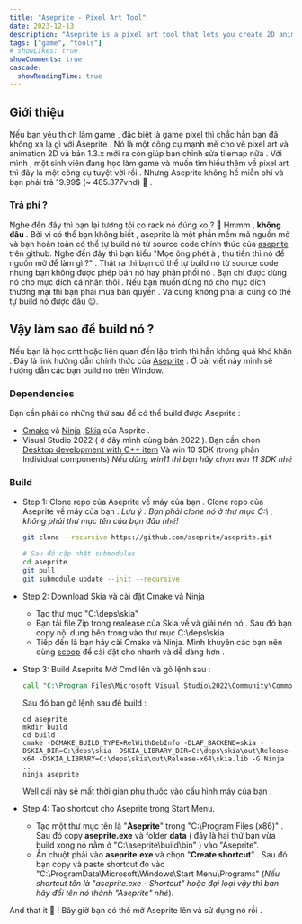 ```yaml
---
title: "Aseprite - Pixel Art Tool" 
date: 2023-12-13
description: "Aseprite is a pixel art tool that lets you create 2D animations for videogames."
tags: ["game", "tools"]
# showLikes: true
showComments: true
cascade:
  showReadingTime: true
---
```

## Giới thiệu
Nếu bạn yêu thích làm game , đặc biệt là game pixel thì chắc hẳn bạn đã không xa lạ gì với Aseprite . Nó là một công cụ mạnh mẽ cho vẽ pixel art và animation 2D và bản 1.3.x mới ra còn giúp bạn chỉnh sửa tilemap nữa .
Với mình , một sinh viên đang học làm game và muốn tìm hiểu thêm về pixel art thì đây là một công cụ tuyệt vời rồi . Nhưng Aseprite không hề miễn phí và bạn phải trả 19.99$ (~ 485.377vnd) 🫠 . 
### Trả phí ?
Nghe đến đây thì bạn lại tưởng tôi co rack nó đúng ko ? 😤
Hmmm , **không đâu** . Bởi vì có thể bạn không biết , aseprite là một phần mềm mã nguồn mở và bạn hoàn toàn có thể tự build nó từ source code chính thức của [aseprite](https://github.com/aseprite/aseprite) trên github. Nghe đến đây thì bạn kiểu "Mọe ông phét à , thu tiền thì nó để nguồn mở để làm gì ?" . Thật ra thì bạn có thể tự build nó từ source code nhưng bạn không được phép bán nó hay phân phối nó . Bạn chỉ được dùng nó cho mục đích cá nhân thôi . Nếu bạn muốn dùng nó cho mục đích thương mại thì bạn phải mua bản quyền . Và cũng không phải ai cũng có thể tự build nó được đâu 😉. 
## Vậy làm sao để build nó ?
Nếu bạn là học cntt hoặc liên quan đến lập trình thì hẳn không quá khó khăn . Đây là link hướng dẫn chính thức của [Aseprite](https://github.com/aseprite/aseprite/blob/main/INSTALL.md) . Ở bài viết này mình sẽ hướng dẫn các bạn build nó trên Window.
### Dependencies
Bạn cần phải có những thứ sau để có thể build được Aseprite :
- [Cmake](https://cmake.org/download/) và [Ninja](https://ninja-build.org/) ,[Skia](https://github.com/aseprite/skia) của Asprite .
- Visual Studio 2022 ( ở đây mình dùng bản 2022 ). Bạn cần chọn [Desktop development with C++ item](https://imgur.com/a/7zs51IT) Và win 10 SDK (trong phần Individual components) *Nếu dùng win11 thì bạn hãy chọn win 11 SDK nhé*
### Build
- Step 1: Clone repo của Aseprite về máy của bạn .
Clone repo của Aseprite về máy của bạn .
*Lưu ý : Bạn phải clone nó ở thư mục C:\ , không phải thư mục tên của bạn đâu nhé!* 
    ```bash
    git clone --recursive https://github.com/aseprite/aseprite.git

    # Sau đó cập nhật submodules
    cd aseprite
    git pull
    git submodule update --init --recursive
    ```

- Step 2: Download Skia và cài đặt Cmake và Ninja
    - Tạo thư mục "C:\deps\skia"
    - Bạn tải file Zip trong realease của Skia về và giải nén nó . Sau đó bạn copy nội dung bên trong vào thư mục C:\deps\skia
    - Tiếp đến là bạn hãy cài Cmake và Ninja. Mình khuyên các bạn nên dùng [scoop](https://scoop.sh/) để cài đặt cho nhanh và dễ dàng hơn . 

- Step 3: Build Aseprite
Mở Cmd lên và gõ lệnh sau :
    ```cmd
    call "C:\Program Files\Microsoft Visual Studio\2022\Community\Common7\Tools\VsDevCmd.bat" -arch=x64
    ```
    Sau đó bạn gõ lệnh sau để build :
    ```
    cd aseprite
    mkdir build
    cd build
    cmake -DCMAKE_BUILD_TYPE=RelWithDebInfo -DLAF_BACKEND=skia -DSKIA_DIR=C:\deps\skia -DSKIA_LIBRARY_DIR=C:\deps\skia\out\Release-x64 -DSKIA_LIBRARY=C:\deps\skia\out\Release-x64\skia.lib -G Ninja ..
    ninja aseprite
    ```
    Well cái này sẽ mất thời gian phụ thuộc vào cấu hình máy của bạn . 
- Step 4: Tạo shortcut cho Aseprite trong Start Menu.

    - Tạo một thư mục tên là "**Aseprite**" trong "C:\Program Files (x86)\" . Sau đó copy **aseprite.exe** và folder **data** ( đây là hai thứ bạn vừa build xong nó nằm ở "C:\aseprite\build\bin" ) vào "Aseprite". 
    - Ấn chuột phải vào **aseprite.exe** và chọn "**Create shortcut**" . Sau đó bạn copy và paste shortcut đó vào "C:\ProgramData\Microsoft\Windows\Start Menu\Programs\" (*Nếu shortcut tên là "aseprite.exe - Shortcut" hoặc đại loại vậy thì bạn hãy đổi tên nó thành "Aseprite" nhé*).

And that it 🥳 ! Bây giờ bạn có thể mở Aseprite lên và sử dụng nó rồi .
